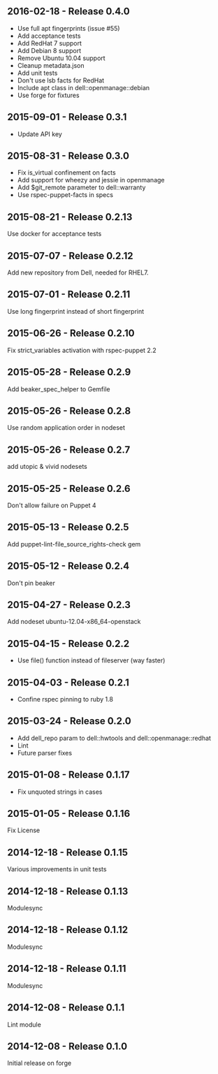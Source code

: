 ## 2016-02-18 - Release 0.4.0

- Use full apt fingerprints (issue #55)
- Add acceptance tests
- Add RedHat 7 support
- Add Debian 8 support
- Remove Ubuntu 10.04 support
- Cleanup metadata.json
- Add unit tests
- Don't use lsb facts for RedHat
- Include apt class in dell::openmanage::debian
- Use forge for fixtures

## 2015-09-01 - Release 0.3.1

- Update API key

## 2015-08-31 - Release 0.3.0

- Fix is_virtual confinement on facts
- Add support for wheezy and jessie in openmanage
- Add $git_remote parameter to dell::warranty
- Use rspec-puppet-facts in specs

## 2015-08-21 - Release 0.2.13

Use docker for acceptance tests

## 2015-07-07 - Release 0.2.12

Add new repository from Dell, needed for RHEL7.

## 2015-07-01 - Release 0.2.11

Use long fingerprint instead of short fingerprint

## 2015-06-26 - Release 0.2.10

Fix strict_variables activation with rspec-puppet 2.2

## 2015-05-28 - Release 0.2.9

Add beaker_spec_helper to Gemfile

## 2015-05-26 - Release 0.2.8

Use random application order in nodeset

## 2015-05-26 - Release 0.2.7

add utopic & vivid nodesets

## 2015-05-25 - Release 0.2.6

Don't allow failure on Puppet 4

## 2015-05-13 - Release 0.2.5

Add puppet-lint-file_source_rights-check gem

## 2015-05-12 - Release 0.2.4

Don't pin beaker

## 2015-04-27 - Release 0.2.3

Add nodeset ubuntu-12.04-x86_64-openstack

## 2015-04-15 - Release 0.2.2

- Use file() function instead of fileserver (way faster)

## 2015-04-03 - Release 0.2.1

- Confine rspec pinning to ruby 1.8

## 2015-03-24 - Release 0.2.0

- Add dell_repo param to dell::hwtools and dell::openmanage::redhat
- Lint
- Future parser fixes

## 2015-01-08 - Release 0.1.17

- Fix unquoted strings in cases

## 2015-01-05 - Release 0.1.16

Fix License

## 2014-12-18 - Release 0.1.15

Various improvements in unit tests

## 2014-12-18 - Release 0.1.13

  Modulesync

## 2014-12-18 - Release 0.1.12

  Modulesync

## 2014-12-18 - Release 0.1.11

  Modulesync

## 2014-12-08 - Release 0.1.1

Lint module

## 2014-12-08 - Release 0.1.0

Initial release on forge
